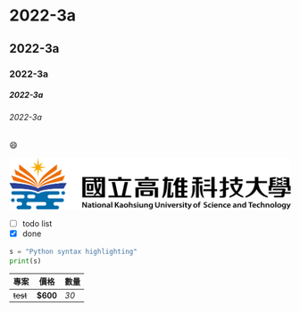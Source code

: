 # 2022-3a
## 2022-3a
### 2022-3a
##### 2022-3a
###### 2022-3a

😄

![NKUST](nkust.png)

- [ ] todo list
- [x] done
```python
s = "Python syntax highlighting"
print(s)
```

| 專案        | 價格   |  數量  |
| --------   |  -------- | -------- |
|~~test~~        |**$600**     |*30*|
